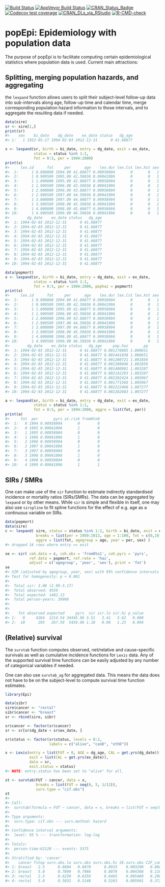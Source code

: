 [![Build Status](https://travis-ci.org/FinnishCancerRegistry/popEpi.png?branch=master)](https://travis-ci.org/FinnishCancerRegistry/popEpi)
[![AppVeyor Build Status](https://ci.appveyor.com/api/projects/status/github/FinnishCancerRegistry/popEpi?branch=master&svg=true)](https://ci.appveyor.com/project/FinnishCancerRegistry/popepi)
[![CRAN_Status_Badge](https://www.r-pkg.org/badges/version/popEpi)](https://cran.r-project.org/package=popEpi)
[![Codecov test coverage](https://codecov.io/gh/FinnishCancerRegistry/popEpi/branch/master/graph/badge.svg)](https://app.codecov.io/gh/FinnishCancerRegistry/popEpi?branch=master)
[![CRAN_DLs_via_RStudio](https://cranlogs.r-pkg.org/badges/popEpi)](https://cran.r-project.org/package=popEpi)
[![R-CMD-check](https://github.com/FinnishCancerRegistry/popEpi/actions/workflows/R-CMD-check.yaml/badge.svg)](https://github.com/FinnishCancerRegistry/popEpi/actions/workflows/R-CMD-check.yaml)

# popEpi: Epidemiology with population data

The purpose of popEpi is to facilitate computing certain epidemiological
statistics where population data is used. Current main attractions:

## Splitting, merging population hazards, and aggregating

the `lexpand` function allows users to split their subject-level
follow-up data into sub-intervals along age, follow-up time and calendar
time, merge corresponding population hazard information to those
intervals, and to aggregate the resulting data if needed.

``` r
data(sire)
sr <- sire[1,]
print(sr)
#>    sex    bi_date    dg_date    ex_date status   dg_age
#> 1:   1 1952-05-27 1994-02-03 2012-12-31      0 41.68877
```

``` r
x <- lexpand(sr, birth = bi_date, entry = dg_date, exit = ex_date,
             status = status %in% 1:2, 
             fot = 0:5, per = 1994:2000)
print(x)
#>     lex.id      fot     per      age    lex.dur lex.Cst lex.Xst sex    bi_date
#>  1:      1 0.000000 1994.09 41.68877 0.90958904       0       0   1 1952-05-27
#>  2:      1 0.909589 1995.00 42.59836 0.09041096       0       0   1 1952-05-27
#>  3:      1 1.000000 1995.09 42.68877 0.90958904       0       0   1 1952-05-27
#>  4:      1 1.909589 1996.00 43.59836 0.09041096       0       0   1 1952-05-27
#>  5:      1 2.000000 1996.09 43.68877 0.90958904       0       0   1 1952-05-27
#>  6:      1 2.909589 1997.00 44.59836 0.09041096       0       0   1 1952-05-27
#>  7:      1 3.000000 1997.09 44.68877 0.90958904       0       0   1 1952-05-27
#>  8:      1 3.909589 1998.00 45.59836 0.09041096       0       0   1 1952-05-27
#>  9:      1 4.000000 1998.09 45.68877 0.90958904       0       0   1 1952-05-27
#> 10:      1 4.909589 1999.00 46.59836 0.09041096       0       0   1 1952-05-27
#>        dg_date    ex_date status   dg_age
#>  1: 1994-02-03 2012-12-31      0 41.68877
#>  2: 1994-02-03 2012-12-31      0 41.68877
#>  3: 1994-02-03 2012-12-31      0 41.68877
#>  4: 1994-02-03 2012-12-31      0 41.68877
#>  5: 1994-02-03 2012-12-31      0 41.68877
#>  6: 1994-02-03 2012-12-31      0 41.68877
#>  7: 1994-02-03 2012-12-31      0 41.68877
#>  8: 1994-02-03 2012-12-31      0 41.68877
#>  9: 1994-02-03 2012-12-31      0 41.68877
#> 10: 1994-02-03 2012-12-31      0 41.68877
```

``` r
data(popmort)
x <- lexpand(sr, birth = bi_date, entry = dg_date, exit = ex_date,
             status = status %in% 1:2, 
             fot = 0:5, per = 1994:2000, pophaz = popmort)
print(x)
#>     lex.id      fot     per      age    lex.dur lex.Cst lex.Xst sex    bi_date
#>  1:      1 0.000000 1994.09 41.68877 0.90958904       0       0   1 1952-05-27
#>  2:      1 0.909589 1995.00 42.59836 0.09041096       0       0   1 1952-05-27
#>  3:      1 1.000000 1995.09 42.68877 0.90958904       0       0   1 1952-05-27
#>  4:      1 1.909589 1996.00 43.59836 0.09041096       0       0   1 1952-05-27
#>  5:      1 2.000000 1996.09 43.68877 0.90958904       0       0   1 1952-05-27
#>  6:      1 2.909589 1997.00 44.59836 0.09041096       0       0   1 1952-05-27
#>  7:      1 3.000000 1997.09 44.68877 0.90958904       0       0   1 1952-05-27
#>  8:      1 3.909589 1998.00 45.59836 0.09041096       0       0   1 1952-05-27
#>  9:      1 4.000000 1998.09 45.68877 0.90958904       0       0   1 1952-05-27
#> 10:      1 4.909589 1999.00 46.59836 0.09041096       0       0   1 1952-05-27
#>        dg_date    ex_date status   dg_age     pop.haz       pp
#>  1: 1994-02-03 2012-12-31      0 41.68877 0.001170685 1.000651
#>  2: 1994-02-03 2012-12-31      0 41.68877 0.001441038 1.000651
#>  3: 1994-02-03 2012-12-31      0 41.68877 0.001200721 1.001856
#>  4: 1994-02-03 2012-12-31      0 41.68877 0.001300846 1.001856
#>  5: 1994-02-03 2012-12-31      0 41.68877 0.001400981 1.003207
#>  6: 1994-02-03 2012-12-31      0 41.68877 0.002142293 1.003207
#>  7: 1994-02-03 2012-12-31      0 41.68877 0.002202424 1.005067
#>  8: 1994-02-03 2012-12-31      0 41.68877 0.001771568 1.005067
#>  9: 1994-02-03 2012-12-31      0 41.68877 0.002222468 1.007277
#> 10: 1994-02-03 2012-12-31      0 41.68877 0.002282603 1.007277
```

``` r
a <- lexpand(sr, birth = bi_date, entry = dg_date, exit = ex_date,
             status = status %in% 1:2,
             fot = 0:5, per = 1994:2000, aggre = list(fot, per))
print(a)
#>     fot  per       pyrs at.risk from0to0
#>  1:   0 1994 0.90958904       0        0
#>  2:   0 1995 0.09041096       1        0
#>  3:   1 1995 0.90958904       0        0
#>  4:   1 1996 0.09041096       1        0
#>  5:   2 1996 0.90958904       0        0
#>  6:   2 1997 0.09041096       1        0
#>  7:   3 1997 0.90958904       0        0
#>  8:   3 1998 0.09041096       1        0
#>  9:   4 1998 0.90958904       0        0
#> 10:   4 1999 0.09041096       1        1
```

## SIRs / SMRs

One can make use of the `sir` function to estimate indirectly
standardised incidence or mortality ratios (SIRs/SMRs). The data can be
aggregated by `lexpand` or by other means. While `sir` is simple and
flexible in itself, one may also use `sirspline` to fit spline functions
for the effect of e.g. age as a continuous variable on SIRs.

``` r
data(popmort)
data(sire)
c <- lexpand( sire, status = status %in% 1:2, birth = bi_date, exit = ex_date, entry = dg_date,
              breaks = list(per = 1950:2013, age = 1:100, fot = c(0,10,20,Inf)), 
              aggre = list(fot, agegroup = age, year = per, sex) )
#> dropped 16 rows where entry == exit

se <- sir( coh.data = c, coh.obs = 'from0to1', coh.pyrs = 'pyrs', 
           ref.data = popmort, ref.rate = 'haz', 
           adjust = c('agegroup', 'year', 'sex'), print = 'fot')
se
#> SIR (adjusted by agegroup, year, sex) with 95% confidence intervals (profile) 
#> Test for homogeneity: p < 0.001 
#> 
#>  Total sir: 3.08 (2.99-3.17)
#>  Total observed: 4559
#>  Total expected: 1482.13
#>  Total person-years: 39906 
#> 
#> 
#>    fot observed expected     pyrs  sir sir.lo sir.hi p_value
#> 1:   0     4264  1214.54 34445.96 3.51   3.41   3.62   0.000
#> 2:  10      295   267.59  5459.96 1.10   0.98   1.23   0.094
```

## (Relative) survival

The `survtab` function computes observed, net/relative and
cause-specific survivals as well as cumulative incidence functions for
`Lexis` data. Any of the supported survival time functions can be easily
adjusted by any number of categorical variables if needed.

One can also use `survtab_ag` for aggregated data. This means the data
does not have to be on the subject-level to compute survival time
function estimates.

``` r
library(Epi)

data(sibr)
sire$cancer <- "rectal"
sibr$cancer <- "breast"
sr <- rbind(sire, sibr)

sr$cancer <- factor(sr$cancer)
sr <- sr[sr$dg_date < sr$ex_date, ]

sr$status <- factor(sr$status, levels = 0:2, 
                    labels = c("alive", "canD", "othD"))

x <- Lexis(entry = list(FUT = 0, AGE = dg_age, CAL = get.yrs(dg_date)), 
           exit = list(CAL = get.yrs(ex_date)), 
           data = sr,
           exit.status = status)
#> NOTE: entry.status has been set to "alive" for all.

st <- survtab(FUT ~ cancer, data = x,
              breaks = list(FUT = seq(0, 5, 1/12)),
              surv.type = "cif.obs")
st
#> 
#> Call: 
#>  survtab(formula = FUT ~ cancer, data = x, breaks = list(FUT = seq(0, 5, 1/12)), surv.type = "cif.obs") 
#> 
#> Type arguments: 
#>  surv.type: cif.obs --- surv.method: hazard
#>  
#> Confidence interval arguments: 
#>  level: 95 % --- transformation: log-log
#>  
#> Totals:
#>  person-time:62120 --- events: 5375
#>  
#> Stratified by: 'cancer'
#>    cancer Tstop surv.obs.lo surv.obs surv.obs.hi SE.surv.obs CIF_canD CIF_othD
#> 1: breast   2.5      0.8804   0.8870      0.8933    0.003290   0.0687   0.0442
#> 2: breast   5.0      0.7899   0.7986      0.8070    0.004368   0.1162   0.0852
#> 3: rectal   2.5      0.6250   0.6359      0.6465    0.005480   0.2981   0.0660
#> 4: rectal   5.0      0.5032   0.5148      0.5263    0.005901   0.3727   0.1125
```
